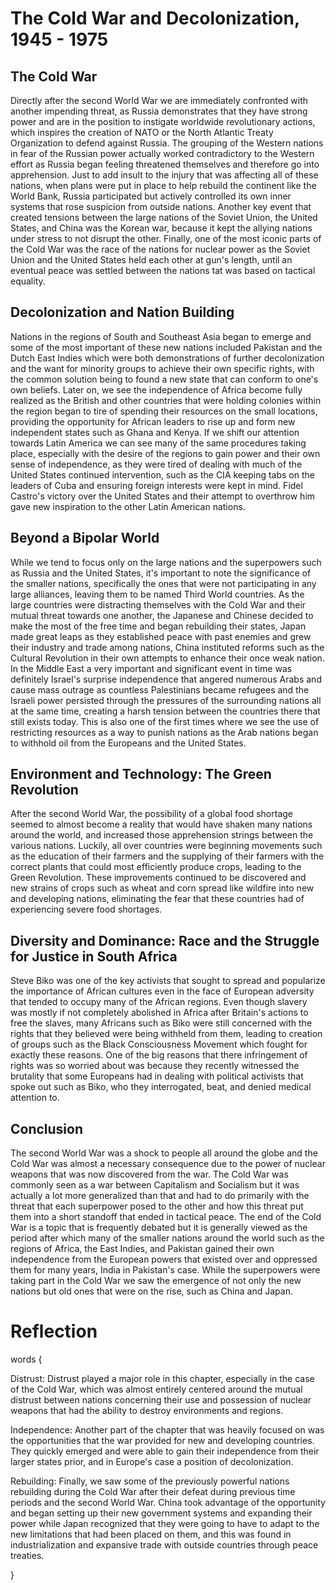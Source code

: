 # The Cold War and Decolonization, 1945 - 1975

## The Cold War

Directly after the second World War we are immediately confronted with another impending threat, as Russia demonstrates that they have strong power and are in the position to instigate worldwide revolutionary actions, which inspires the creation of NATO or the North Atlantic Treaty Organization to defend against Russia. The grouping of the Western nations in fear of the Russian power actually worked contradictory to the Western effort as Russia began feeling threatened themselves and therefore go into apprehension. Just to add insult to the injury that was affecting all of these nations, when plans were put in place to help rebuild the continent like the World Bank, Russia participated but actively controlled its own inner systems that rose suspicion from outside nations. Another key event that created tensions between the large nations of the Soviet Union, the United States, and China was the Korean war, because it kept the allying nations under stress to not disrupt the other. Finally, one of the most iconic parts of the Cold War was the race of the nations for nuclear power as the Soviet Union and the United States held each other at gun's length, until an eventual peace was settled between the nations tat was based on tactical equality.

## Decolonization and Nation Building

Nations in the regions of South and Southeast Asia began to emerge and some of the most important of these new nations included Pakistan and the Dutch East Indies which were both demonstrations of further decolonization and the want for minority groups to achieve their own specific rights, with the common solution being to found a new state that can conform to one's own beliefs. Later on, we see the independence of Africa become fully realized as the British and other countries that were holding colonies within the region began to tire of spending their resources on the small locations, providing the opportunity for African leaders to rise up and form new independent states such as Ghana and Kenya. If we shift our attention towards Latin America we can see many of the same procedures taking place, especially with the desire of the regions to gain power and their own sense of independence, as they were tired of dealing with much of the United States continued intervention, such as the CIA keeping tabs on the leaders of Cuba and ensuring foreign interests were kept in mind. Fidel Castro's victory over the United States and their attempt to overthrow him gave new inspiration to the other Latin American nations.

## Beyond a Bipolar World

While we tend to focus only on the large nations and the superpowers such as Russia and the United States, it's important to note the significance of the smaller nations, specifically the ones that were not participating in any large alliances, leaving them to be named Third World countries. As the large countries were distracting themselves with the Cold War and their mutual threat towards one another, the Japanese and Chinese decided to make the most of the free time and began rebuilding their states, Japan made great leaps as they established peace with past enemies and grew their industry and trade among nations, China instituted reforms such as the Cultural Revolution in their own attempts to enhance their once weak nation. In the Middle East a very important and significant event in time was definitely Israel's surprise independence that angered numerous Arabs and cause mass outrage as countless Palestinians became refugees and the Israeli power persisted through the pressures of the surrounding nations all at the same time, creating a harsh tension between the countries there that still exists today. This is also one of the first times where we see the use of restricting resources as a way to punish nations as the Arab nations began to withhold oil from the Europeans and the United States.

## Environment and Technology: The Green Revolution

After the second World War, the possibility of a global food shortage seemed to almost become a reality that would have shaken many nations around the world, and increased those apprehension strings between the various nations. Luckily, all over countries were beginning movements such as the education of their farmers and the supplying of their farmers with the correct plants that could most efficiently produce crops, leading to the Green Revolution. These improvements continued to be discovered and new strains of crops such as wheat and corn spread like wildfire into new and developing nations, eliminating the fear that these countries had of experiencing severe food shortages.

## Diversity and Dominance: Race and the Struggle for Justice in South Africa

Steve Biko was one of the key activists that sought to spread and popularize the importance of African cultures even in the face of European adversity that tended to occupy many of the African regions. Even though slavery was mostly if not completely abolished in Africa after Britain's actions to free the slaves, many Africans such as Biko were still concerned with the rights that they believed were being withheld from them, leading to creation of groups such as the Black Consciousness Movement which fought for exactly these reasons. One of the big reasons that there infringement of rights was so worried about was because they recently witnessed the brutality that some Europeans had in dealing with political activists that spoke out such as Biko, who they interrogated, beat, and denied medical attention to.

## Conclusion

The second World War was a shock to people all around the globe and the Cold War was almost a necessary consequence due to the power of nuclear weapons that was now discovered from the war. The Cold War was commonly seen as a war between Capitalism and Socialism but it was actually a lot more generalized than that and had to do primarily with the threat that each superpower posed to the other and how this threat put them into a short standoff that ended in tactical peace. The end of the Cold War is a topic that is frequently debated but it is generally viewed as the period after which many of the smaller nations around the world such as the regions of Africa, the East Indies, and Pakistan gained their own independence from the European powers that existed over and oppressed them for many years, India in Pakistan's case. While the superpowers were taking part in the Cold War we saw the emergence of not only the new nations but old ones that were on the rise, such as China and Japan.

# Reflection

words {

Distrust: Distrust played a major role in this chapter, especially in the case of the Cold War, which was almost entirely centered around the mutual distrust between nations concerning their use and possession of nuclear weapons that had the ability to destroy environments and regions.

Independence: Another part of the chapter that was heavily focused on was the opportunities that the war provided for new and developing countries. They quickly emerged and were able to gain their independence from their larger states prior, and in Europe's case a position of decolonization.

Rebuilding: Finally, we saw some of the previously powerful nations rebuilding during the Cold War after their defeat during previous time periods and the second World War. China took advantage of the opportunity and began setting up their new government systems and expanding their power while Japan recognized that they were going to have to adapt to the new limitations that had been placed on them, and this was found in industrialization and expansive trade with outside countries through peace treaties. 

}
